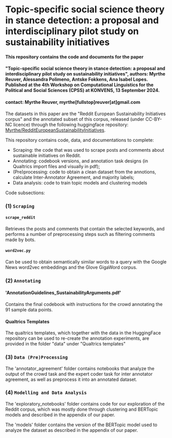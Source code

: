 # Topic-specific social science theory in stance detection: a proposal and interdisciplinary pilot study on sustainability initiatives

#### This repository contains the code and documents for the paper 
#### "Topic-specific social science theory in stance detection: a proposal and interdisciplinary pilot study on sustainability initiatives", authors: Myrthe Reuver, Alessandra Polimeno, Antske Fokkens, Ana Isabel Lopes. Published at the 4th Workshop on Computational Linguistics for the Political and Social Sciences (CPSS) at KONVENS, 13 September 2024.
#### contact: Myrthe Reuver, myrthe[fullstop]reuver[at]gmail.com

The datasets in this paper are the "Reddit European Sustainability Initiatives corpus" and the annotated subset of this corpus, released (under CC-BY-NC licence) through the following huggingface repository: [Myrthe/RedditEuropeanSustainabilityInitiatives](https://huggingface.co/datasets/Myrthe/RedditEuropeanSustainabilityInitiatives).

This repository contains code, data, and documentations to complete:
- Scraping: the code that was used to scrape posts and comments about sustainable initiatives on Reddit.
- Annotating: codebook versions, and annotation task designs (in Qualtrics import files and visually in pdf);
- (Pre)processing: code to obtain a clean dataset from the annotions, calculate Inter-Annotator Agreement, and majority labels;
- Data analysis: code to train topic models and clustering models 

Code subsections:

### (1) `Scraping`
#### `scrape_reddit`
Retrieves the posts and comments that contain the selected keywords, and performs a number of preprocessing steps such as filtering comments made by bots.

#### `word2vec.py`
Can be used to obtain semantically similar words to a query with the Google News word2vec embeddings and the Glove GigaWord corpus.

### (2) `Annotating`
#### 'AnnotationGuidelines_SustainabilityArguments.pdf'
Contains the final codebook with instructions for the crowd annotating the 91 sample data points.

#### Qualtrics Templates
The qualtrics templates, which together with the data in the HuggingFace repository can be used to re-create the annotation experiments, are provided in the folder "data" under "Qualtrics templates"

### (3) `Data (Pre)Processing`
The 'annotator_agreement' folder contains notebooks that analyze the output of the crowd task and the expert coder task for inter annotator agreement, as well as preprocess it into an annotated dataset.

### (4) `Modelling and Data Analysis`
The 'exploratory_notebooks' folder contains code for our exploration of the Reddit corpus, which was mostly done through clustering and BERTopic models and described in the appendix of our paper.

The 'models' folder contains the version of the BERTopic model used to analyze the dataset as described in the appendix of our paper.
